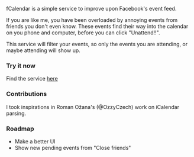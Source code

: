 fCalendar is a simple service to improve upon Facebook's event feed.

If you are like me, you have been overloaded by annoying events from friends you don't even know. These events find their way into the calendar on you phone and computer, before you can click "Unattend!!".

This service will filter your events, so only the events you are attending, or maybe attending will show up.

### Try it now
Find the service [here](http://fcalendar.pagodabox.com)


### Contributions
I took inspirations in Roman Ožana's (@OzzyCzech) work on iCalendar parsing.

### Roadmap
 - Make a better UI
 - Show new pending events from "Close friends"
